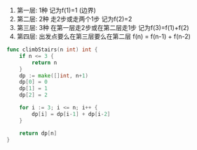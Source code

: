 1. 第一层: 1种 记为f(1)=1 (边界)
2. 第二层: 2种 走2步或走两个1步 记为f(2)=2
3. 第三层: 3种 在第一层走2步或在第二层走1步 记为f(3)=f(1)+f(2)
4. 第四层: 出发点要么在第三层要么在第二层 f(n) = f(n-1) + f(n-2)

```go
func climbStairs(n int) int {
	if n <= 3 {
		return n
	}
    dp := make([]int, n+1)
	dp[0] = 0
	dp[1] = 1
	dp[2] = 2

	for i := 3; i <= n; i++ {
		dp[i] = dp[i-1] + dp[i-2]
	}

	return dp[n]
}
```